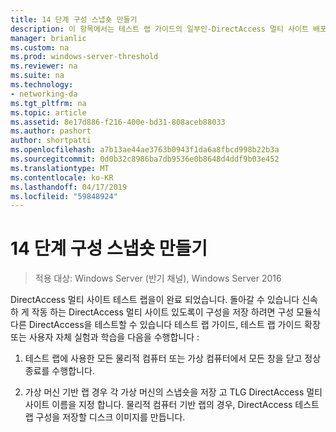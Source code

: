 ```yaml
---
title: 14 단계 구성 스냅숏 만들기
description: 이 항목에서는 테스트 랩 가이드의 일부인-DirectAccess 멀티 사이트 배포에 대 한 Windows Server 2016를 보여 줍니다.
manager: brianlic
ms.custom: na
ms.prod: windows-server-threshold
ms.reviewer: na
ms.suite: na
ms.technology:
- networking-da
ms.tgt_pltfrm: na
ms.topic: article
ms.assetid: 8e17d886-f216-400e-bd31-808aceb88033
ms.author: pashort
author: shortpatti
ms.openlocfilehash: a7b13ae44ae3763b0943f1da6a8fbcd998b22b3a
ms.sourcegitcommit: 0d0b32c8986ba7db9536e0b8648d4ddf9b03e452
ms.translationtype: MT
ms.contentlocale: ko-KR
ms.lasthandoff: 04/17/2019
ms.locfileid: "59848924"
---
```

# <a name="step-14-snapshot-the-configuration"></a>14 단계 구성 스냅숏 만들기

>적용 대상: Windows Server (반기 채널), Windows Server 2016

DirectAccess 멀티 사이트 테스트 랩을이 완료 되었습니다. 돌아갈 수 있습니다 신속 하 게 작동 하는 DirectAccess 멀티 사이트 있도록이 구성을 저장 하려면 구성 모듈식 다른 DirectAccess을 테스트할 수 있습니다 테스트 랩 가이드, 테스트 랩 가이드 확장 또는 사용자 자체 실험과 학습을 다음을 수행합니다 :  
  
1.  테스트 랩에 사용한 모든 물리적 컴퓨터 또는 가상 컴퓨터에서 모든 창을 닫고 정상 종료를 수행합니다.  
  
2.  가상 머신 기반 랩 경우 각 가상 머신의 스냅숏을 저장 고 TLG DirectAccess 멀티 사이트 이름을 지정 합니다. 물리적 컴퓨터 기반 랩의 경우, DirectAccess 테스트 랩 구성을 저장할 디스크 이미지를 만듭니다.  
  


